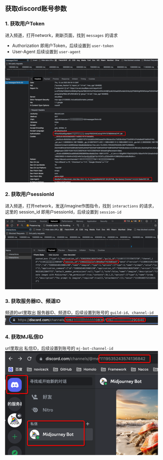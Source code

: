 ## 获取discord账号参数

### 1. 获取用户Token
进入频道，打开network，刷新页面，找到 `messages` 的请求
- Authorization 即用户Token，后续设置到 `user-token`
- User-Agent 后续设置到 `user-agent`

![User Token](params_user.png)

### 2. 获取用户sessionId
进入频道，打开network，发送/imagine作图指令，找到 `interactions` 的请求，这里的 session_id 即用户sessionId，后续设置到 `session-id`

![User Session](params_session_id.png)

### 3. 获取服务器ID、频道ID

频道的url里取出 服务器ID、频道ID，后续设置到账号的 `guild-id`、`channel-id`
![Guild Channel ID](img_9.png)

### 4. 获取MJ私信ID

url里取出 私信ID，后续设置到账号的 `mj-bot-channel-id`
![Midjourney @me](bot-me.png)